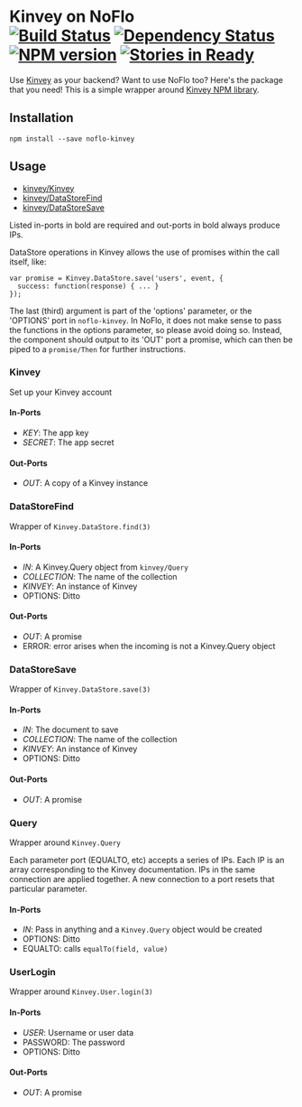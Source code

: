 # Kinvey on NoFlo <br/>[![Build Status](https://secure.travis-ci.org/kenhkan/noflo-kinvey.png?branch=master)](http://travis-ci.org/kenhkan/noflo-kinvey) [![Dependency Status](https://david-dm.org/kenhkan/noflo-kinvey.png)](https://david-dm.org/kenhkan/noflo-kinvey) [![NPM version](https://badge.fury.io/js/noflo-kinvey.png)](http://badge.fury.io/js/noflo-kinvey) [![Stories in Ready](https://badge.waffle.io/kenhkan/noflo-kinvey.png)](http://waffle.io/kenhkan/noflo-kinvey)

Use [Kinvey](http://devcenter.kinvey.com/) as your backend? Want to use NoFlo
too? Here's the package that you need! This is a simple wrapper around [Kinvey
NPM library](https://npmjs.org/package/kinvey).


## Installation

`npm install --save noflo-kinvey`

## Usage

* [kinvey/Kinvey](#Kinvey)
* [kinvey/DataStoreFind](#DataStoreFind)
* [kinvey/DataStoreSave](#DataStoreSave)

Listed in-ports in bold are required and out-ports in bold always produce IPs.

DataStore operations in Kinvey allows the use of promises within the call itself, like:

    var promise = Kinvey.DataStore.save('users', event, {
      success: function(response) { ... }
    });

The last (third) argument is part of the 'options' parameter, or the 'OPTIONS'
port in `noflo-kinvey`. In NoFlo, it does not make sense to pass the functions
in the options parameter, so please avoid doing so. Instead, the component
should output to its 'OUT' port a promise, which can then be piped to a
`promise/Then` for further instructions.


### Kinvey

Set up your Kinvey account

#### In-Ports

* *KEY*: The app key
* *SECRET*: The app secret

#### Out-Ports

* *OUT*: A copy of a Kinvey instance


### DataStoreFind

Wrapper of `Kinvey.DataStore.find(3)`

#### In-Ports

* *IN*: A Kinvey.Query object from `kinvey/Query`
* *COLLECTION*: The name of the collection
* *KINVEY*: An instance of Kinvey
* OPTIONS: Ditto

#### Out-Ports

* *OUT*: A promise
* ERROR: error arises when the incoming is not a Kinvey.Query object


### DataStoreSave

Wrapper of `Kinvey.DataStore.save(3)`

#### In-Ports

* *IN*: The document to save
* *COLLECTION*: The name of the collection
* *KINVEY*: An instance of Kinvey
* OPTIONS: Ditto

#### Out-Ports

* *OUT*: A promise


### Query

Wrapper around `Kinvey.Query`

Each parameter port (EQUALTO, etc) accepts a series of IPs. Each IP is an array
corresponding to the Kinvey documentation. IPs in the same connection are
applied together. A new connection to a port resets that particular parameter.

#### In-Ports

* *IN*: Pass in anything and a `Kinvey.Query` object would be created
* OPTIONS: Ditto
* EQUALTO: calls `equalTo(field, value)`


### UserLogin

Wrapper around `Kinvey.User.login(3)`

#### In-Ports

* *USER*: Username or user data
* PASSWORD: The password
* OPTIONS: Ditto

#### Out-Ports

* *OUT*: A promise
